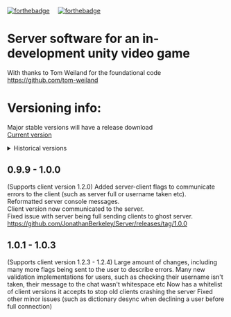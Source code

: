 [![forthebadge](https://forthebadge.com/images/badges/works-on-my-machine.svg)](https://forthebadge.com) &nbsp;&nbsp;&nbsp; [![forthebadge](https://forthebadge.com/images/badges/uses-badges.svg)](https://forthebadge.com)
# Server software for an in-development unity video game
With thanks to Tom Weiland for the foundational code https://github.com/tom-weiland

# Versioning info:
Major stable versions will have a release download     
[Current version](#099---100)
<details>
  <summary>Historical versions</summary>

## Unversioned
Early development / unstable

## 0.9.0 - 0.9.1
Unworking versions for testing

## 0.9.2
Working server version

## 0.9.3 
Cleaned up version with decluttered server logging  
https://github.com/JonathanBerkeley/Server/releases/tag/0.9.3

## 0.9.4 
Projectile handling code reintroduced, server supports projectile data
https://github.com/JonathanBerkeley/Server/releases/tag/0.9.4

## 0.9.5 - 0.9.6
Versions that now support multiplayer chat

## 0.9.7
Foundational support for chat commands. New chat command with usage:
/msg [user] \[message]

## 0.9.8
Added support for disconnect alert packets, to alert other clients that a client has disconnected.
</details>
 
## 0.9.9 - 1.0.0
(Supports client version 1.2.0)
Added server-client flags to communicate errors to the client (such as server full or username taken etc).    
Reformatted server console messages.   
Client version now communicated to the server.    
Fixed issue with server being full sending clients to ghost server.    
https://github.com/JonathanBerkeley/Server/releases/tag/1.0.0

## 1.0.1 - 1.0.3
(Supports client version 1.2.3 - 1.2.4)
Large amount of changes, including many more flags being sent to the user to describe errors.
Many new validation implementations for users, such as checking their username isn't taken, their message to the chat wasn't whitespace etc
Now has a whitelist of client versions it accepts to stop old clients crashing the server
Fixed other minor issues (such as dictionary desync when declining a user before full connection)
